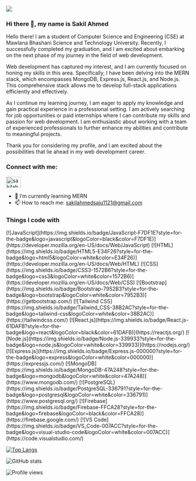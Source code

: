 
![](https://i.ibb.co/0ZgtwFJ/Sakil-Ahmed.png)
### Hi there 👋, my name is Sakil Ahmed

Hello there! I am a student of Computer Science and Engineering (CSE) at Mawlana Bhashani Science and Technology University. Recently, I successfully completed my graduation, and I am excited about embarking on the next phase of my journey in the field of web development.

Web development has captured my interest, and I am currently focused on honing my skills in this area. Specifically, I have been delving into the MERN stack, which encompasses MongoDB, Express.js, React.js, and Node.js. This comprehensive stack allows me to develop full-stack applications efficiently and effectively.

As I continue my learning journey, I am eager to apply my knowledge and gain practical experience in a professional setting. I am actively searching for job opportunities or paid internships where I can contribute my skills and passion for web development. I am enthusiastic about working with a team of experienced professionals to further enhance my abilities and contribute to meaningful projects.

Thank you for considering my profile, and I am excited about the possibilities that lie ahead in my web development career.



<h3 align="left">Connect with me:</h3>
<p align="left">
<a href="https://fb.com/sakilahmed.saju" target="blank"><img align="center" src="https://raw.githubusercontent.com/rahuldkjain/github-profile-readme-generator/master/src/images/icons/Social/facebook.svg" alt="sakilahmed.saju" height="30" width="40" /></a>
</p>





- 🌱 I’m currently learning MERN 
- 📫 How to reach me: sakilahmedsaju1121@gmail.com 

 <h3 align="left">Things I code with</h3>
 [![JavaScript](https://img.shields.io/badge/JavaScript-F7DF1E?style=for-the-badge&logo=javascript&logoColor=black&color=F7DF1E)](https://developer.mozilla.org/en-US/docs/Web/JavaScript)
[![HTML](https://img.shields.io/badge/HTML5-E34F26?style=for-the-badge&logo=html5&logoColor=white&color=E34F26)](https://developer.mozilla.org/en-US/docs/Web/HTML)
[![CSS](https://img.shields.io/badge/CSS3-1572B6?style=for-the-badge&logo=css3&logoColor=white&color=1572B6)](https://developer.mozilla.org/en-US/docs/Web/CSS)
[![Bootstrap](https://img.shields.io/badge/Bootstrap-7952B3?style=for-the-badge&logo=bootstrap&logoColor=white&color=7952B3)](https://getbootstrap.com/)
[![Tailwind CSS](https://img.shields.io/badge/Tailwind_CSS-38B2AC?style=for-the-badge&logo=tailwind-css&logoColor=white&color=38B2AC)](https://tailwindcss.com/)
[![React.js](https://img.shields.io/badge/React.js-61DAFB?style=for-the-badge&logo=react&logoColor=black&color=61DAFB)](https://reactjs.org/)
[![Node.js](https://img.shields.io/badge/Node.js-339933?style=for-the-badge&logo=node.js&logoColor=white&color=339933)](https://nodejs.org/)
[![Express.js](https://img.shields.io/badge/Express.js-000000?style=for-the-badge&logo=express&logoColor=white&color=000000)](https://expressjs.com/)
[![MongoDB](https://img.shields.io/badge/MongoDB-47A248?style=for-the-badge&logo=mongodb&logoColor=white&color=47A248)](https://www.mongodb.com/)
[![PostgreSQL](https://img.shields.io/badge/PostgreSQL-336791?style=for-the-badge&logo=postgresql&logoColor=white&color=336791)](https://www.postgresql.org/)
[![Firebase](https://img.shields.io/badge/Firebase-FFCA28?style=for-the-badge&logo=firebase&logoColor=black&color=FFCA28)](https://firebase.google.com/)
[![VS Code](https://img.shields.io/badge/VS_Code-007ACC?style=for-the-badge&logo=visual-studio-code&logoColor=white&color=007ACC)](https://code.visualstudio.com/)


[![Top Langs](https://github-readme-stats.vercel.app/api/top-langs/?username=saju575)](https://github.com/anuraghazra/github-readme-stats)

![GitHub stats](https://github-readme-stats.vercel.app/api?username=saju575&show_icons=true)  

![Profile views](https://gpvc.arturio.dev/saju575)  
